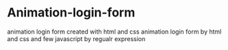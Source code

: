 # Animation-login-form
animation login form created with html and css 
animation login form by html and css and few javascript by regualr expression
